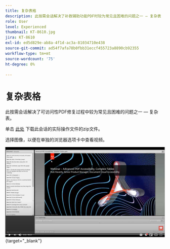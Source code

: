 ```yaml
---
title: 复杂表格
description: 此按需会话解决了补救辅助功能PDF时较为常见且困难的问题之一 — 复杂表
role: User
level: Experienced
thumbnail: KT-8610.jpg
jira: KT-8610
exl-id: ed5d829e-ab8a-4f1d-ac3a-81034710e438
source-git-commit: ad54f7afa78b0fbb31eccf455723a8890cb92355
workflow-type: tm+mt
source-wordcount: '75'
ht-degree: 0%

---
```


# 复杂表格

此按需会话解决了可访问性PDF修复过程中较为常见且困难的问题之一 — 复杂表。

单击 [此处](../assets/accessibilitysession3.zip) 下载此会话的实际操作文件的zip文件。

选择图像，以便在单独的浏览器选项卡中查看视频。

[![Session 3视频](../assets/Accessibilitysession3_YT.png)](https://youtu.be/kcM_jyHGd6Y){target="_blank"}
